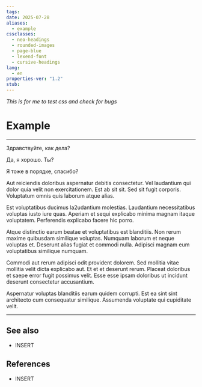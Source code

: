```yaml
---
tags: 
date: 2025-07-28
aliases:
  - example
cssclasses:
  - neo-headings
  - rounded-images
  - page-blue
  - lexend-font
  - cursive-headings
lang:
  - en
properties-ver: "1.2"
stub:
---
```

*This is for me to test css and check for bugs*
# Example

***

<div>
    <div class="X42-card-container">
    <p>Здравствуйте, как дела?</p><p>Да, я хорошо. Ты?</p><p>Я тоже в порядке, спасибо?</p></div>
</div>

Aut reiciendis doloribus aspernatur debitis consectetur. Vel laudantium qui dolor quia velit non exercitationem. Est ab sit sit. Sed sit fugit corporis. Voluptatum omnis quis laborum atque alias.

Est voluptatibus ducimus la2udantium molestias. Laudantium necessitatibus voluptas iusto iure quas. Aperiam et sequi explicabo minima magnam itaque voluptatem. Perferendis explicabo facere hic porro.

Atque distinctio earum beatae et voluptatibus est blanditiis. Non rerum maxime quibusdam similique voluptas. Numquam laborum et neque voluptas et. Deserunt alias fugiat et commodi nulla. Adipisci magnam eum voluptatibus similique numquam.

Commodi aut rerum adipisci odit provident dolorem. Sed mollitia vitae mollitia velit dicta explicabo aut. Et et et deserunt rerum. Placeat doloribus et saepe error fugit possimus velit. Esse esse ipsam doloribus ut incidunt deserunt consectetur accusantium.

Aspernatur voluptas blanditiis earum quidem corrupti. Est ea sint sint architecto cum consequatur similique. Assumenda voluptate qui cupiditate velit.


***
## See also
- INSERT
## References 
- INSERT
